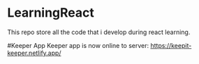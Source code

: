 # LearningReact
This repo store all the code that i develop during react learning.

#Keeper App
Keeper app is now online to server: https://keepit-keeper.netlify.app/

